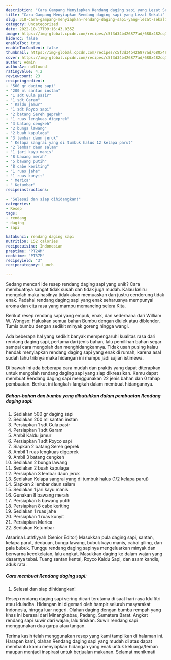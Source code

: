 ```yaml
---
description: "Cara Gampang Menyiapkan Rendang daging sapi yang Lezat Sekali"
title: "Cara Gampang Menyiapkan Rendang daging sapi yang Lezat Sekali"
slug: 318-cara-gampang-menyiapkan-rendang-daging-sapi-yang-lezat-sekali
category: Uncategorized
date: 2022-10-17T09:16:43.035Z
image: https://img-global.cpcdn.com/recipes/c5f3d34b426877ad/680x482cq70/rendang-daging-sapi-foto-resep-utama.jpg
hideToc: false
enableToc: true
enableTocContent: false
thumbnail: https://img-global.cpcdn.com/recipes/c5f3d34b426877ad/680x482cq70/rendang-daging-sapi-foto-resep-utama.jpg
cover: https://img-global.cpcdn.com/recipes/c5f3d34b426877ad/680x482cq70/rendang-daging-sapi-foto-resep-utama.jpg
author: Admin
authorAv: notfound
ratingvalue: 4.2
reviewcount: 23
recipeingredient:
- "500 gr daging sapi"
- "200 ml santan instan"
- "1 sdt Gula pasir"
- "1 sdt Garam"
- " Kaldu jamur"
- "1 sdt Royco sapi"
- "2 batang Sereh geprek"
- "1 ruas lengkuas digeprek"
- "3 batang cengkeh"
- "2 bunga lawang"
- "2 buah kapulaga"
- "3 lembar daun jeruk"
- " Kelapa sangrai yang di tumbuk halus 12 kelapa parut"
- "2 lembar daun salam"
- "1 jari kayu manis"
- "8 bawang merah"
- "5 bawang putih"
- "8 cabe keriting"
- "1 ruas jahe"
- "1 ruas kunyit"
- " Merica"
- " Ketumbar"
recipeinstructions:

- "Selesai dan siap dihidangkan!"
categories:
- Resep
tags:
- rendang
- daging
- sapi

katakunci: rendang daging sapi 
nutrition: 152 calories
recipecuisine: Indonesian
preptime: "PT24M"
cooktime: "PT37M"
recipeyield: "3"
recipecategory: Lunch

---
```





Sedang mencari ide resep rendang daging sapi yang unik? Cara membuatnya sangat tidak susah dan tidak juga mudah. Kalau keliru mengolah maka hasilnya tidak akan memuaskan dan justru cenderung tidak enak. Padahal rendang daging sapi yang enak seharusnya mempunyai aroma dan cita rasa yang mampu memancing selera Kita.





Berikut resep rendang sapi yang empuk, enak, dan sederhana dari William W. Wongso: Haluskan semua bahan Bumbu dengan diulek atau diblender. Tumis bumbu dengan sedikit minyak goreng hingga wangi.

Ada beberapa hal yang sedikit banyak mempengaruhi kualitas rasa dari rendang daging sapi, pertama dari jenis bahan, lalu pemilihan bahan segar sampai cara mengolah dan menghidangkannya. Tidak usah pusing kalau hendak menyiapkan rendang daging sapi yang enak di rumah, karena asal sudah tahu triknya maka hidangan ini mampu jadi sajian istimewa.






Di bawah ini ada beberapa cara mudah dan praktis yang dapat diterapkan untuk mengolah rendang daging sapi yang siap dikreasikan. Kamu dapat membuat Rendang daging sapi menggunakan 22 jenis bahan dan 0 tahap pembuatan. Berikut ini langkah-langkah dalam membuat hidangannya.

<!--inarticleads1-->

##### Bahan-bahan dan bumbu yang dibutuhkan dalam pembuatan Rendang daging sapi:

1. Sediakan 500 gr daging sapi
1. Sediakan 200 ml santan instan
1. Persiapkan 1 sdt Gula pasir
1. Persiapkan 1 sdt Garam
1. Ambil  Kaldu jamur
1. Persiapkan 1 sdt Royco sapi
1. Siapkan 2 batang Sereh geprek
1. Ambil 1 ruas lengkuas digeprek
1. Ambil 3 batang cengkeh
1. Sediakan 2 bunga lawang
1. Sediakan 2 buah kapulaga
1. Persiapkan 3 lembar daun jeruk
1. Sediakan  Kelapa sangrai yang di tumbuk halus (1/2 kelapa parut)
1. Siapkan 2 lembar daun salam
1. Sediakan 1 jari kayu manis
1. Gunakan 8 bawang merah
1. Persiapkan 5 bawang putih
1. Persiapkan 8 cabe keriting
1. Sediakan 1 ruas jahe
1. Persiapkan 1 ruas kunyit
1. Persiapkan  Merica
1. Sediakan  Ketumbar


Atsarina Luthfiyyah (Senior Editor) Masukkan pula daging sapi, santan, kelapa parut, dedauan, bunga lawang, bubuk kayu manis, cabai giling, dan pala bubuk. Tunggu rendang daging sapinya mengeluarkan minyak dan berwarna kecokelatan, lalu angkat. Masukkan daging ke dalam wajan yang dasarnya tebal. Tuang santan kental, Royco Kaldu Sapi, dan asam kandis, aduk rata. 

<!--inarticleads2-->

##### Cara membuat Rendang daging sapi:


1. Selesai dan siap dihidangkan!

Resep rendang daging sapi sering dicari terutama di saat hari raya Idulfitri atau Iduladha. Hidangan ini digemari oleh hampir seluruh masyarakat Indonesia, hingga luar negeri. Olahan daging dengan bumbu rempah yang khas ini berasal dari Minangkabau, Padang, Sumatera Barat. Angkat rendang sapi suwir dari wajan, lalu tiriskan. Suwir rendang sapi menggunakan dua garpu atau tangan. 

Terima kasih telah menggunakan resep yang kami tampilkan di halaman ini. Harapan kami, olahan Rendang daging sapi yang mudah di atas dapat membantu kamu menyiapkan hidangan yang enak untuk keluarga/teman maupun menjadi inspirasi untuk berjualan makanan. Selamat menikmati
